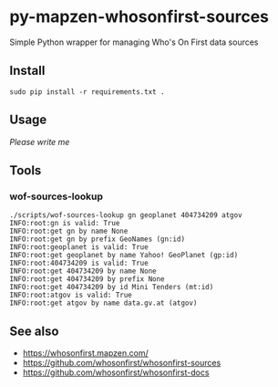 # py-mapzen-whosonfirst-sources

Simple Python wrapper for managing Who's On First data sources

## Install

```
sudo pip install -r requirements.txt .
```

## Usage

_Please write me_

## Tools

### wof-sources-lookup

```
./scripts/wof-sources-lookup gn geoplanet 404734209 atgov
INFO:root:gn is valid: True
INFO:root:get gn by name None
INFO:root:get gn by prefix GeoNames (gn:id)
INFO:root:geoplanet is valid: True
INFO:root:get geoplanet by name Yahoo! GeoPlanet (gp:id)
INFO:root:404734209 is valid: True
INFO:root:get 404734209 by name None
INFO:root:get 404734209 by prefix None
INFO:root:get 404734209 by id Mini Tenders (mt:id)
INFO:root:atgov is valid: True
INFO:root:get atgov by name data.gv.at (atgov)
```

## See also

* https://whosonfirst.mapzen.com/
* https://github.com/whosonfirst/whosonfirst-sources
* https://github.com/whosonfirst/whosonfirst-docs